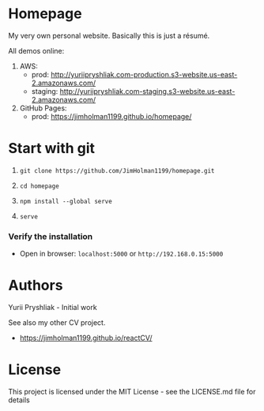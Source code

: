 # Homepage
My very own personal website. Basically this is just a résumé.

All demos online:
   1. AWS:
       - prod: http://yuriipryshliak.com-production.s3-website.us-east-2.amazonaws.com/
       - staging: http://yuriipryshliak.com-staging.s3-website.us-east-2.amazonaws.com/
   2. GitHub Pages: 
       - prod: https://jimholman1199.github.io/homepage/

# Start with **git**

1. `git clone https://github.com/JimHolman1199/homepage.git`

2. `cd homepage`

3. `npm install --global serve`

4. `serve`

### Verify the installation

* Open in browser: `localhost:5000` or `http://192.168.0.15:5000 `

# Authors
Yurii Pryshliak - Initial work 

  See also my other CV project.
  * https://jimholman1199.github.io/reactCV/

# License
This project is licensed under the MIT License - see the LICENSE.md file for details
